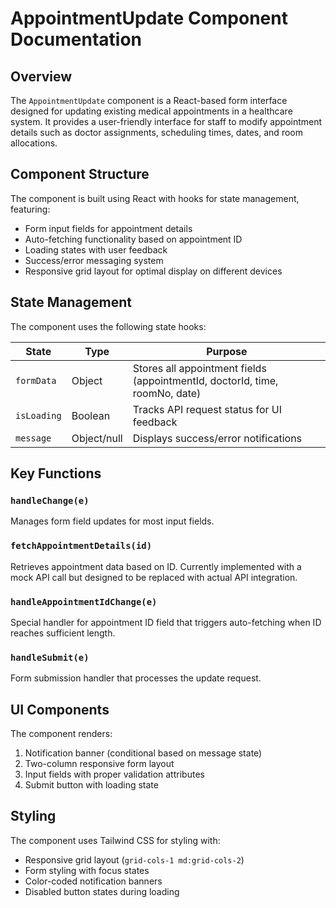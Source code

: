 # AppointmentUpdate Component Documentation

## Overview

The `AppointmentUpdate` component is a React-based form interface designed for updating existing medical appointments in a healthcare system. It provides a user-friendly interface for staff to modify appointment details such as doctor assignments, scheduling times, dates, and room allocations.

## Component Structure

The component is built using React with hooks for state management, featuring:
- Form input fields for appointment details
- Auto-fetching functionality based on appointment ID
- Loading states with user feedback
- Success/error messaging system
- Responsive grid layout for optimal display on different devices

## State Management

The component uses the following state hooks:

| State | Type | Purpose |
|-------|------|---------|
| `formData` | Object | Stores all appointment fields (appointmentId, doctorId, time, roomNo, date) |
| `isLoading` | Boolean | Tracks API request status for UI feedback |
| `message` | Object/null | Displays success/error notifications |

## Key Functions

### `handleChange(e)`
Manages form field updates for most input fields.


### `fetchAppointmentDetails(id)`
Retrieves appointment data based on ID. Currently implemented with a mock API call but designed to be replaced with actual API integration.



### `handleAppointmentIdChange(e)`
Special handler for appointment ID field that triggers auto-fetching when ID reaches sufficient length.

### `handleSubmit(e)`
Form submission handler that processes the update request.

## UI Components

The component renders:
1. Notification banner (conditional based on message state)
2. Two-column responsive form layout
3. Input fields with proper validation attributes
4. Submit button with loading state

## Styling

The component uses Tailwind CSS for styling with:
- Responsive grid layout (`grid-cols-1 md:grid-cols-2`)
- Form styling with focus states
- Color-coded notification banners
- Disabled button states during loading

